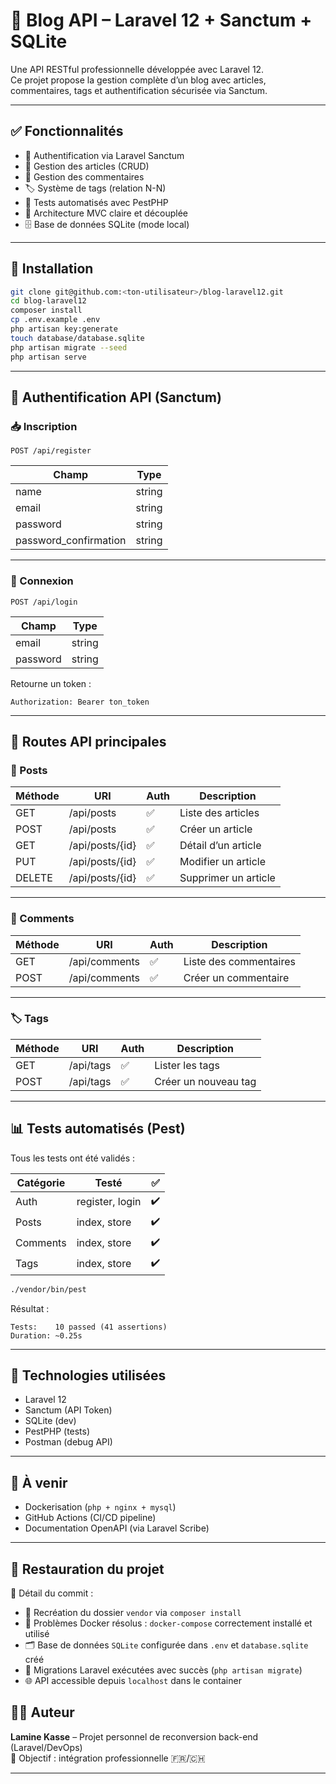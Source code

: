 
# 📰 Blog API – Laravel 12 + Sanctum + SQLite

Une API RESTful professionnelle développée avec Laravel 12.  
Ce projet propose la gestion complète d’un blog avec articles, commentaires, tags et authentification sécurisée via Sanctum.

---

## ✅ Fonctionnalités

- 🔐 Authentification via Laravel Sanctum
- 📝 Gestion des articles (CRUD)
- 💬 Gestion des commentaires
- 🏷️ Système de tags (relation N-N)
- 🧪 Tests automatisés avec PestPHP
- 🧩 Architecture MVC claire et découplée
- 🗄️ Base de données SQLite (mode local)

---

## 🚀 Installation

```bash
git clone git@github.com:<ton-utilisateur>/blog-laravel12.git
cd blog-laravel12
composer install
cp .env.example .env
php artisan key:generate
touch database/database.sqlite
php artisan migrate --seed
php artisan serve
```

---

## 🔐 Authentification API (Sanctum)

### 📥 Inscription

```http
POST /api/register
```

| Champ       | Type     |
|-------------|----------|
| name        | string   |
| email       | string   |
| password    | string   |
| password_confirmation | string |

---

### 🔐 Connexion

```http
POST /api/login
```

| Champ     | Type   |
|-----------|--------|
| email     | string |
| password  | string |

Retourne un token :  
```
Authorization: Bearer ton_token
```

---

## 📂 Routes API principales

### 📄 Posts

| Méthode | URI            | Auth | Description                  |
|---------|----------------|------|------------------------------|
| GET     | /api/posts     | ✅   | Liste des articles           |
| POST    | /api/posts     | ✅   | Créer un article             |
| GET     | /api/posts/{id}| ✅   | Détail d’un article          |
| PUT     | /api/posts/{id}| ✅   | Modifier un article          |
| DELETE  | /api/posts/{id}| ✅   | Supprimer un article         |

---

### 💬 Comments

| Méthode | URI              | Auth | Description                      |
|---------|------------------|------|----------------------------------|
| GET     | /api/comments     | ✅   | Liste des commentaires           |
| POST    | /api/comments     | ✅   | Créer un commentaire             |

---

### 🏷️ Tags

| Méthode | URI         | Auth | Description                 |
|---------|-------------|------|-----------------------------|
| GET     | /api/tags   | ✅   | Lister les tags             |
| POST    | /api/tags   | ✅   | Créer un nouveau tag        |

---

## 📊 Tests automatisés (Pest)

Tous les tests ont été validés :

| Catégorie   | Testé            | ✅ |
|-------------|------------------|----|
| Auth        | register, login  | ✔️ |
| Posts       | index, store     | ✔️ |
| Comments    | index, store     | ✔️ |
| Tags        | index, store     | ✔️ |

```bash
./vendor/bin/pest
```

Résultat :
```
Tests:    10 passed (41 assertions)
Duration: ~0.25s
```

---

## 🧰 Technologies utilisées

- Laravel 12
- Sanctum (API Token)
- SQLite (dev)
- PestPHP (tests)
- Postman (debug API)

---

## 📄 À venir

- Dockerisation (`php + nginx + mysql`)
- GitHub Actions (CI/CD pipeline)
- Documentation OpenAPI (via Laravel Scribe)

---
## 🔁 Restauration du projet

🧾 Détail du commit :

- 🔧 Recréation du dossier `vendor` via `composer install`
- 🐋 Problèmes Docker résolus : `docker-compose` correctement installé et utilisé
- 🗂️ Base de données `SQLite` configurée dans `.env` et `database.sqlite` créé
- 🧱 Migrations Laravel exécutées avec succès (`php artisan migrate`)
- 🌐 API accessible depuis `localhost` dans le container


## 👨‍💻 Auteur

**Lamine Kasse** – Projet personnel de reconversion back-end (Laravel/DevOps)  
📍 Objectif : intégration professionnelle 🇫🇷/🇨🇭

---
